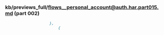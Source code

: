 ### kb/previews_full/flows__personal_account@auth.har.part015.md (part 002)

```md
                    },
                        {
      
```

```
